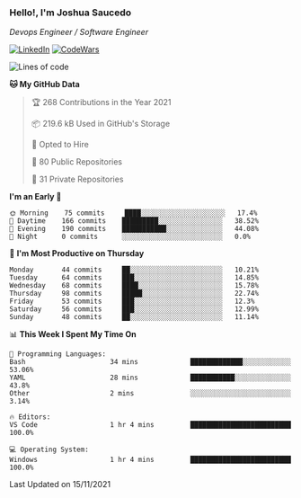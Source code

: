 ### Hello!, I'm Joshua Saucedo
*Devops Engineer / Software Engineer*  

[![LinkedIn](https://img.shields.io/badge/LinkedIn-0073b1?logo=linkedin&style=flat-square&logoColor=white)](https://www.linkedin.com/in/joshua-nathanael-saucedo-uriarte-bb0336169/)
[![CodeWars](https://www.codewars.com/users/joshuansu0897/badges/micro)](https://www.codewars.com/users/joshuansu0897)

<!--START_SECTION:waka-->
![Lines of code](https://img.shields.io/badge/From%20Hello%20World%20I%27ve%20Written-3.7%20million%20lines%20of%20code-blue)

**🐱 My GitHub Data** 

> 🏆 268 Contributions in the Year 2021
 > 
> 📦 219.6 kB Used in GitHub's Storage 
 > 
> 💼 Opted to Hire
 > 
> 📜 80 Public Repositories 
 > 
> 🔑 31 Private Repositories  
 > 
**I'm an Early 🐤** 

```text
🌞 Morning    75 commits     ████░░░░░░░░░░░░░░░░░░░░░   17.4% 
🌆 Daytime    166 commits    █████████░░░░░░░░░░░░░░░░   38.52% 
🌃 Evening    190 commits    ███████████░░░░░░░░░░░░░░   44.08% 
🌙 Night      0 commits      ░░░░░░░░░░░░░░░░░░░░░░░░░   0.0%

```
📅 **I'm Most Productive on Thursday** 

```text
Monday       44 commits     ██░░░░░░░░░░░░░░░░░░░░░░░   10.21% 
Tuesday      64 commits     ███░░░░░░░░░░░░░░░░░░░░░░   14.85% 
Wednesday    68 commits     ████░░░░░░░░░░░░░░░░░░░░░   15.78% 
Thursday     98 commits     █████░░░░░░░░░░░░░░░░░░░░   22.74% 
Friday       53 commits     ███░░░░░░░░░░░░░░░░░░░░░░   12.3% 
Saturday     56 commits     ███░░░░░░░░░░░░░░░░░░░░░░   12.99% 
Sunday       48 commits     ██░░░░░░░░░░░░░░░░░░░░░░░   11.14%

```


📊 **This Week I Spent My Time On** 

```text
💬 Programming Languages: 
Bash                     34 mins             █████████████░░░░░░░░░░░░   53.06% 
YAML                     28 mins             ███████████░░░░░░░░░░░░░░   43.8% 
Other                    2 mins              ░░░░░░░░░░░░░░░░░░░░░░░░░   3.14%

🔥 Editors: 
VS Code                  1 hr 4 mins         █████████████████████████   100.0%

💻 Operating System: 
Windows                  1 hr 4 mins         █████████████████████████   100.0%

```


 Last Updated on 15/11/2021
<!--END_SECTION:waka-->
